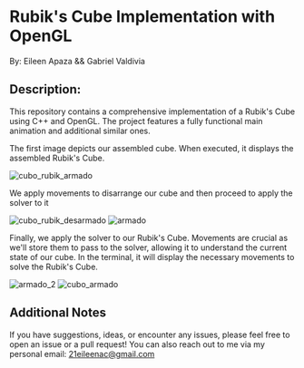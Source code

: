 # Rubik's Cube Implementation with OpenGL
 By: Eileen Apaza && Gabriel Valdivia

## Description:
This repository contains a comprehensive implementation of a Rubik's Cube using C++ and OpenGL. The project features a fully functional main animation and additional similar ones.
 

The first image depicts our assembled cube. When executed, it displays the assembled Rubik's Cube.

![cubo_rubik_armado](https://github.com/3ileen/CuboRubik-Opengl/assets/65795781/24726c74-9346-4938-a6a9-66192913dc25)


We apply movements to disarrange our cube and then proceed to apply the solver to it

![cubo_rubik_desarmado](https://github.com/3ileen/CuboRubik-Opengl/assets/65795781/b984e847-7514-43d6-a469-aad515586665)
![armado](https://github.com/3ileen/CuboRubik-Opengl/assets/65795781/ebc252e3-c47f-40a9-859b-afd222eef4aa)

Finally, we apply the solver to our Rubik's Cube. Movements are crucial as we'll store them to pass to the solver, allowing it to understand the current state of our cube. In the terminal, it will display the necessary movements to solve the Rubik's Cube.

![armado_2](https://github.com/3ileen/CuboRubik-Opengl/assets/65795781/89e0384f-e36a-4c0f-bee2-f5ba6fbd310b)
![cubo_armado](https://github.com/3ileen/CuboRubik-Opengl/assets/65795781/c496881e-7b39-4dc0-b6c1-10eaf064e39f)


## Additional Notes
 If you have suggestions, ideas, or encounter any issues, please feel free to open an issue or a pull request! You can also reach out to me via my personal email: 21eileenac@gmail.com 

 
